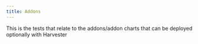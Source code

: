 ```yaml
---
title: Addons
---
```

This is the tests that relate to the addons/addon charts that can be deployed optionally with Harvester